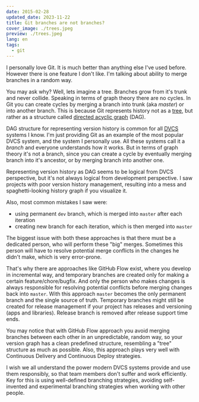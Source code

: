 ```yaml
---
date: 2015-02-28
updated_date: 2023-11-22
title: Git branches are not branches?
cover_image: ./trees.jpeg
preview: ./trees.jpeg
lang: en
tags:
  - git
---
```


I personally love Git. It is much better than anything else I've used before. However there is one feature I don't like. I'm talking about ability to merge branches in a random way.

You may ask why? Well, lets imagine a tree. Branches grow from it's trunk and never collide. Speaking in terms of graph theory there are no cycles. In Git you can create cycles by merging a branch into trunk (aka _master_) or into another branch. This is because Git represents history not as a [tree](http://en.wikipedia.org/wiki/Tree_%28data_structure%29), but rather as a structure called [directed acyclic graph](https://en.wikipedia.org/wiki/Directed_acyclic_graph) (DAG).

DAG structure for representing version history is common for all [DVCS](http://en.wikipedia.org/wiki/Distributed_revision_control) systems I know. I'm just providing Git as an example of the most popular DVCS system, and the system I personally use. All these systems call it a _branch_ and everyone understands how it works. But in terms of graph theory it's not a branch, since you can create a cycle by eventually merging branch into it's ancestor, or by merging branch into another one.

Representing version history as DAG seems to be logical from DVCS perspective, but it's not always logical from development perspective. I saw projects with poor version history management, resulting into a mess and spaghetti-looking history graph if you visualize it.

Also, most common mistakes I saw were:

- using permanent `dev` branch, which is merged into `master` after each iteration
- creating new branch for each iteration, which is then merged into `master`

The biggest issue with both these approaches is that there must be a dedicated person, who will perform these "big" merges. Sometimes this person will have to resolve potential merge conflicts in the changes he didn't make, which is very error-prone.

That's why there are approaches like GitHub Flow exist, where you develop in incremental way, and temporary branches are created only for making a certain feature/chore/bugfix. And only the person who makes changes is always responsible for resolving potential conflicts before merging changes back into `master`. With this approach `master` becomes the only permanent branch and the single source of truth. Temporary branches might still be created for release management if your project has releases and versioning (apps and libraries). Release branch is removed after release support time ends.

You may notice that with GitHub Flow approach you avoid merging branches between each other in an unpredictable, random way, so your version graph has a clean predefined structure, resembling a "tree" structure as much as possible. Also, this approach plays very well with Continuous Delivery and Continuous Deploy strategies.

I wish we all understand the power modern DVCS systems provide and use them responsibly, so that team members don't suffer and work efficiently. Key for this is using well-defined branching strategies, avoiding self-invented and experimental branching strategies when working with other people.
